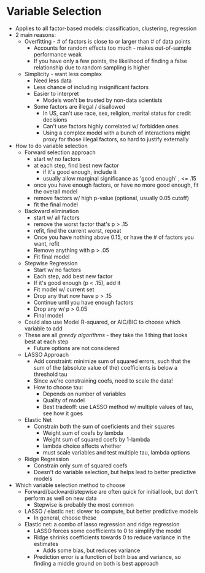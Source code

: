 # Variable Selection
- Applies to all factor-based models: classification, clustering, regression
- 2 main reasons:
  - Overfitting - # of factors is close to or larger than # of data points
    - Accounts for random effects too much - makes out-of-sample performance weak
    - If you have only a few points, the likelihood of finding a false relationship due to random sampling is higher
  - Simplicity - want less complex
    - Need less data
    - Less chance of including insignificant factors
    - Easier to interpret
      - Models won't be trusted by non-data scientists
    - Some factors are illegal / disallowed
      - In US, can't use race, sex, religion, marital status for credit decisions
      - Can't use factors highly correlated w/ forbidden ones
      - Using a complex model with a bunch of interactions might proxy for those illegal factors, so hard to justify externally
- How to do variable selection
  - Forward selection approach
    - start w/ no factors
    - at each step, find best new factor
      - if it's good enough, include it
      - usually allow marginal significance as 'good enough' , <= .15
    - once you have enough factors, or have no more good enough, fit the overall model
    - remove factors w/ high p-value (optional, usually 0.05 cutoff)
    - fit the final model
  - Backward elimination
    - start w/ all factors
    - remove the worst factor that's p > .15
    - refit, find the current worst, repeat
    - Once you have nothing above 0.15, or have the # of factors you want, refit
    - Remove anything with p > .05
    - Fit final model
  - Stepwise Regression
    - Start w/ no factors
    - Each step, add best new factor
    - If it's good enough (p < .15), add it
    - Fit model w/ current set
    - Drop any that now have p > .15
    - Continue until you have enough factors
    - Drop any w/ p > 0.05
    - Final model
  - Could also use Model R-squared, or AIC/BIC to choose which variable to add
  - These are all *greedy algorithms* - they take the 1 thing that looks best at each step
    - Future options are not considered
  - LASSO Approach
    - Add constraint: minimize sum of squared errors, such that the sum of the (absolute value of the) coefficients is below a threshold tau
    - Since we're constraining coefs, need to scale the data!
    - How to choose tau:
      - Depends on number of variables
      - Quality of model
      - Best tradeoff: use LASSO method w/ multiple values of tau, see how it goes
  - Elastic Net
    - Constrain both the sum of coeficients and their squares
      - Weight sum of coefs by lambda
      - Weight sum of squared coefs by 1-lambda
      - lambda choice affects whether 
      - must scale variables and test multiple tau, lambda options
  - Ridge Regression
    - Constrain only sum of squared coefs
    - Doesn't do variable selection, but helps lead to better predictive models
- Which variable selection method to choose
  - Forward/backward/stepwise are often quick for initial look, but don't perform as well on new data
    - Stepwise is probably the most common
  - LASSO / elastic net: slower to compute, but better predictive models
    - In general, choose these 
  - Elastic net: a combo of lasso regression and ridge regression
    - LASSO forces some coefficients to 0 to simplify the model
    - Ridge shrinks coefficients towards 0 to reduce variance in the estimates
      - Adds some bias, but reduces variance
    - Prediction error is a function of both bias and variance, so finding a middle ground on both is best approach
    
    
